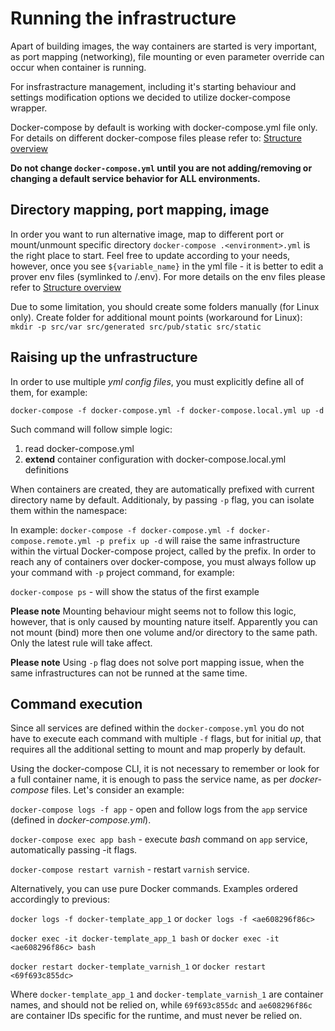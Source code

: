 # Running the infrastructure

Apart of building images, the way containers are started is very important, as port mapping (networking), file mounting or even parameter override can occur when container is running.

For insfrastracture management, including it's starting behaviour and settings modification options we decided to 
utilize docker-compose wrapper.

Docker-compose by default is working with docker-compose.yml file only. For details on different docker-compose files
 please refer to: [Structure overview](docker/02-structure-overview.md)

**Do not change `docker-compose.yml` until you are not adding/removing or changing a default service behavior for ALL
 environments.**

## Directory mapping, port mapping, image

In order you want to run alternative image, map to different port or mount/unmount specific directory `docker-compose
.<environment>.yml` is the right place to start. Feel free to update according to your needs, however, once you see 
`${variable_name}` in the yml file - it is better to edit a prover env files (symlinked to /.env). For more details 
on the env files please refer to [Structure overview](docker/02-structure-overview.md?id=symlinks)

Due to some limitation, you should create some folders manually (for Linux only).
 Create folder for additional mount points (workaround for Linux):
`mkdir -p src/var src/generated src/pub/static src/static`

## Raising up the unfrastructure

In order to use multiple _yml config files_, you must explicitly define all of them, for example:

`docker-compose -f docker-compose.yml -f docker-compose.local.yml up -d`

Such command will follow simple logic:
1) read docker-compose.yml
2) **extend** container configuration with docker-compose.local.yml definitions

When containers are created, they are automatically prefixed with current directory name by default.
Additionaly, by passing `-p` flag, you can isolate them within the namespace:

In example: `docker-compose -f docker-compose.yml -f docker-compose.remote.yml -p prefix up -d`
will raise the same infrastructure within the virtual Docker-compose project, called by the prefix.
In order to reach any of containers over docker-compose, you must always follow up your command with `-p` project 
command, for example:

`docker-compose ps` - will show the status of the first example

**Please note** Mounting behaviour might seems not to follow this logic, however, that is only caused by mounting 
nature itself. Apparently you can not mount (bind) more then one volume and/or directory to the same path. Only the latest rule will take affect.

**Please note** Using `-p` flag does not solve port mapping issue, when the same infrastructures can not be runned 
at the same time.

## Command execution

Since all services are defined within the `docker-compose.yml` you do not have to execute each command with multiple 
`-f` flags, but for initial _up_, that requires all the additional setting to mount and map properly by default.

Using the docker-compose CLI, it is not necessary to remember or look for a full container name, it is enough to pass
 the service name, as per _docker-compose_ files.
 Let's consider an example:

 `docker-compose logs -f app` - open and follow logs from the `app` service (defined in _docker-compose.yml_).

 `docker-compose exec app bash` - execute _bash_ command on `app` service, automatically passing -it flags.

 `docker-compose restart varnish` - restart `varnish` service.

 Alternatively, you can use pure Docker commands. Examples ordered accordingly to previous:

 `docker logs -f docker-template_app_1` or `docker logs -f <ae608296f86c>`

 `docker exec -it docker-template_app_1 bash` or `docker exec -it <ae608296f86c> bash`

 `docker restart docker-template_varnish_1` or `docker restart <69f693c855dc>`

Where `docker-template_app_1` and `docker-template_varnish_1` are container names, and should not
 be relied on, while  `69f693c855dc` and `ae608296f86c` are container IDs specific for the runtime, and must never be 
 relied on.
